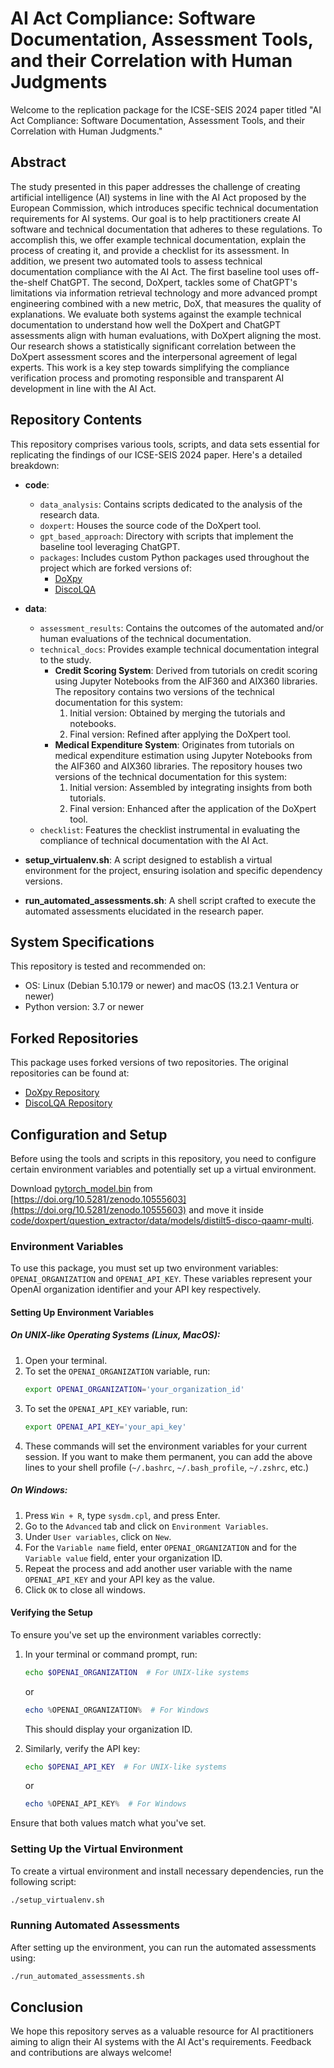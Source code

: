 # AI Act Compliance: Software Documentation, Assessment Tools, and their Correlation with Human Judgments

Welcome to the replication package for the ICSE-SEIS 2024 paper titled "AI Act Compliance: Software Documentation, Assessment Tools, and their Correlation with Human Judgments."

## Abstract

The study presented in this paper addresses the challenge of creating artificial intelligence (AI) systems in line with the AI Act proposed by the European Commission, which introduces specific technical documentation requirements for AI systems. Our goal is to help practitioners create AI software and technical documentation that adheres to these regulations. To accomplish this, we offer example technical documentation, explain the process of creating it, and provide a checklist for its assessment. In addition, we present two automated tools to assess technical documentation compliance with the AI Act. The first baseline tool uses off-the-shelf ChatGPT. The second, DoXpert, tackles some of ChatGPT's limitations via information retrieval technology and more advanced prompt engineering combined with a new metric, DoX, that measures the quality of explanations. We evaluate both systems against the example technical documentation to understand how well the DoXpert and ChatGPT assessments align with human evaluations, with DoXpert aligning the most. Our research shows a statistically significant correlation between the DoXpert assessment scores and the interpersonal agreement of legal experts. This work is a key step towards simplifying the compliance verification process and promoting responsible and transparent AI development in line with the AI Act.

## Repository Contents

This repository comprises various tools, scripts, and data sets essential for replicating the findings of our ICSE-SEIS 2024 paper. Here's a detailed breakdown:

- **code**:
  - `data_analysis`: Contains scripts dedicated to the analysis of the research data.
  - `doxpert`: Houses the source code of the DoXpert tool.
  - `gpt_based_approach`: Directory with scripts that implement the baseline tool leveraging ChatGPT.
  - `packages`: Includes custom Python packages used throughout the project which are forked versions of:
    - [DoXpy](https://github.com/Francesco-Sovrano/DoXpy)
    - [DiscoLQA](https://github.com/Francesco-Sovrano/DiscoLQA)
  
- **data**:
  - `assessment_results`: Contains the outcomes of the automated and/or human evaluations of the technical documentation.
  - `technical_docs`: Provides example technical documentation integral to the study.
    - **Credit Scoring System**: Derived from tutorials on credit scoring using Jupyter Notebooks from the AIF360 and AIX360 libraries. The repository contains two versions of the technical documentation for this system:
      1. Initial version: Obtained by merging the tutorials and notebooks.
      2. Final version: Refined after applying the DoXpert tool.
    - **Medical Expenditure System**: Originates from tutorials on medical expenditure estimation using Jupyter Notebooks from the AIF360 and AIX360 libraries. The repository houses two versions of the technical documentation for this system:
      1. Initial version: Assembled by integrating insights from both tutorials.
      2. Final version: Enhanced after the application of the DoXpert tool.
  - `checklist`: Features the checklist instrumental in evaluating the compliance of technical documentation with the AI Act.

- **setup_virtualenv.sh**: A script designed to establish a virtual environment for the project, ensuring isolation and specific dependency versions.
  
- **run_automated_assessments.sh**: A shell script crafted to execute the automated assessments elucidated in the research paper.

## System Specifications

This repository is tested and recommended on:

- OS: Linux (Debian 5.10.179 or newer) and macOS (13.2.1 Ventura or newer)
- Python version: 3.7 or newer

## Forked Repositories

This package uses forked versions of two repositories. The original repositories can be found at:
- [DoXpy Repository](https://github.com/Francesco-Sovrano/DoXpy)
- [DiscoLQA Repository](https://github.com/Francesco-Sovrano/DiscoLQA)

## Configuration and Setup

Before using the tools and scripts in this repository, you need to configure certain environment variables and potentially set up a virtual environment.

Download [pytorch_model.bin](https://zenodo.org/records/10555604/files/pytorch_model.bin?download=1) from [https://doi.org/10.5281/zenodo.10555603](https://doi.org/10.5281/zenodo.10555603) and move it inside [code/doxpert/question_extractor/data/models/distilt5-disco-qaamr-multi](code/doxpert/question_extractor/data/models/distilt5-disco-qaamr-multi).

### Environment Variables

To use this package, you must set up two environment variables: `OPENAI_ORGANIZATION` and `OPENAI_API_KEY`. These variables represent your OpenAI organization identifier and your API key respectively.



#### Setting Up Environment Variables

##### On UNIX-like Operating Systems (Linux, MacOS):

1. Open your terminal.
2. To set the `OPENAI_ORGANIZATION` variable, run:
   ```bash
   export OPENAI_ORGANIZATION='your_organization_id'
   ```
3. To set the `OPENAI_API_KEY` variable, run:
   ```bash
   export OPENAI_API_KEY='your_api_key'
   ```
4. These commands will set the environment variables for your current session. If you want to make them permanent, you can add the above lines to your shell profile (`~/.bashrc`, `~/.bash_profile`, `~/.zshrc`, etc.)

##### On Windows:

1. Press `Win + R`, type `sysdm.cpl`, and press Enter.
2. Go to the `Advanced` tab and click on `Environment Variables`.
3. Under `User variables`, click on `New`.
4. For the `Variable name` field, enter `OPENAI_ORGANIZATION` and for the `Variable value` field, enter your organization ID.
5. Repeat the process and add another user variable with the name `OPENAI_API_KEY` and your API key as the value.
6. Click `OK` to close all windows.

#### Verifying the Setup

To ensure you've set up the environment variables correctly:

1. In your terminal or command prompt, run:
   ```bash
   echo $OPENAI_ORGANIZATION  # For UNIX-like systems
   ```
   or
   ```powershell
   echo %OPENAI_ORGANIZATION%  # For Windows
   ```
   This should display your organization ID.
   
2. Similarly, verify the API key:
   ```bash
   echo $OPENAI_API_KEY  # For UNIX-like systems
   ```
   or
   ```powershell
   echo %OPENAI_API_KEY%  # For Windows
   ```

Ensure that both values match what you've set.

### Setting Up the Virtual Environment

To create a virtual environment and install necessary dependencies, run the following script:

```bash
./setup_virtualenv.sh
```

### Running Automated Assessments

After setting up the environment, you can run the automated assessments using:

```bash
./run_automated_assessments.sh
```

## Conclusion

We hope this repository serves as a valuable resource for AI practitioners aiming to align their AI systems with the AI Act's requirements. Feedback and contributions are always welcome!
